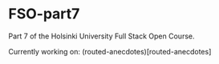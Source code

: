 # FSO-part7

Part 7 of the Holsinki University Full Stack Open Course.

Currently working on:
(routed-anecdotes)[routed-anecdotes]
